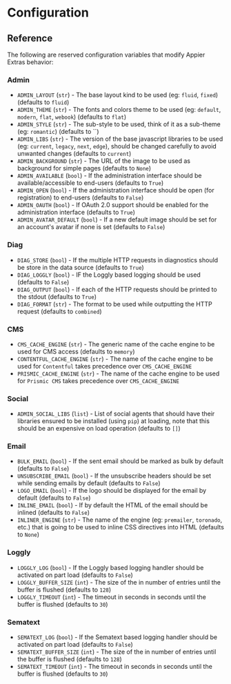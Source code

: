 # Configuration

## Reference

The following are reserved configuration variables that modify Appier Extras behavior:

### Admin

* `ADMIN_LAYOUT` (`str`) - The base layout kind to be used (eg: `fluid`, `fixed`) (defaults to `fluid`)
* `ADMIN_THEME` (`str`) - The fonts and colors theme to be used (eg: `default`, `modern`, `flat`, `webook`) (defaults to `flat`)
* `ADMIN_STYLE` (`str`) - The sub-style to be used, think of it as a sub-theme (eg: `romantic`) (defaults to ``)
* `ADMIN_LIBS` (`str`) - The version of the base javascript libraries to be used (eg: `current`, `legacy`, `next`, `edge`),
should be changed carefully to avoid unwanted changes (defaults to `current`)
* `ADMIN_BACKGROUND` (`str`) - The URL of the image to be used as background for simple pages (defaults to `None`)
* `ADMIN_AVAILABLE` (`bool`) - If the administration interface should be available/accessible to end-users (defaults to `True`)
* `ADMIN_OPEN` (`bool`) - If the administration interface should be open (for registration) to end-users (defaults to `False`)
* `ADMIN_OAUTH` (`bool`) - If OAuth 2.0 support should be enabled for the administration interface (defaults to `True`)
* `ADMIN_AVATAR_DEFAULT` (`bool`) - If a new default image should be set for an account's avatar if none is set (defaults to `False`)

### Diag

* `DIAG_STORE` (`bool`) - If the multiple HTTP requests in diagnostics should be store in the data source (defaults to `True`)
* `DIAG_LOGGLY` (`bool`) - IF the Loggly based logging should be used (defaults to `False`)
* `DIAG_OUTPUT` (`bool`) - If each of the HTTP requests should be printed to the stdout (defaults to `True`)
* `DIAG_FORMAT` (`str`) - The format to be used while outputting the HTTP request (defaults to `combined`)

### CMS

* `CMS_CACHE_ENGINE` (`str`) - The generic name of the cache engine to be used for CMS access (defaults to `memory`)
* `CONTENTFUL_CACHE_ENGINE` (`str`) - The name of the cache engine to be used for `Contentful` takes precedence over `CMS_CACHE_ENGINE`
* `PRISMIC_CACHE_ENGINE` (`str`) - The name of the cache engine to be used for `Prismic CMS` takes precedence over `CMS_CACHE_ENGINE`

### Social

* `ADMIN_SOCIAL_LIBS` (`list`) - List of social agents that should have their libraries ensured to be installed (using `pip`) at loading,
note that this should be an expensive on load operation (defaults to `[]`)

### Email

* `BULK_EMAIL` (`bool`) - If the sent email should be marked as bulk by default (defaults to `False`)
* `UNSUBSCRIBE_EMAIL` (`bool`) - If the unsubscribe headers should be set while sending emails by default (defaults to `False`)
* `LOGO_EMAIL` (`bool`) - If the logo should be displayed for the email by default (defaults to `False`)
* `INLINE_EMAIL` (`bool`) - If by default the HTML of the email should be inlined (defaults to `False`)
* `INLINER_ENGINE` (`str`) - The name of the engine (eg: `premailer`, `toronado`, etc.) that is going to be used to inline CSS directives into HTML (defaults to `None`)

### Loggly

* `LOGGLY_LOG` (`bool`) - If the Loggly based logging handler should be activated on part load (defaults to `False`)
* `LOGGLY_BUFFER_SIZE` (`int`) - The size of the in number of entries until the buffer is flushed (defaults to `128`)
* `LOGGLY_TIMEOUT` (`int`) - The timeout in seconds in seconds until the buffer is flushed (defaults to `30`)

### Sematext

* `SEMATEXT_LOG` (`bool`) - If the Sematext based logging handler should be activated on part load (defaults to `False`)
* `SEMATEXT_BUFFER_SIZE` (`int`) - The size of the in number of entries until the buffer is flushed (defaults to `128`)
* `SEMATEXT_TIMEOUT` (`int`) - The timeout in seconds in seconds until the buffer is flushed (defaults to `30`)
